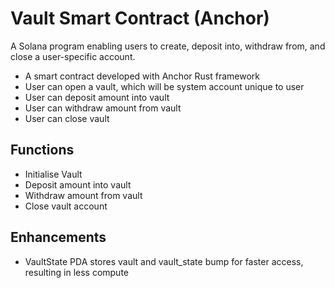 # Vault Smart Contract (Anchor)

A Solana program enabling users to create, deposit into, withdraw from, and close a user-specific account.

- A smart contract developed with Anchor Rust framework
- User can open a vault, which will be system account unique to user
- User can deposit amount into vault
- User can withdraw amount from vault
- User can close vault

## Functions

- Initialise Vault
- Deposit amount into vault
- Withdraw amount from vault
- Close vault account

## Enhancements

- VaultState PDA stores vault and vault_state bump for faster access, resulting in less compute

